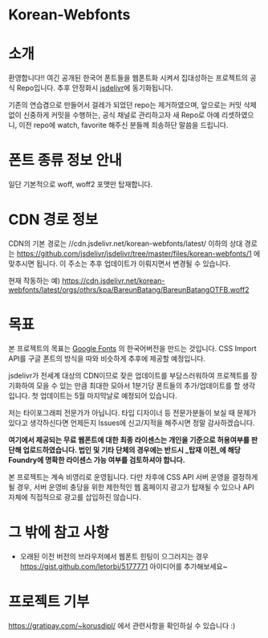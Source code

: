 # Korean-Webfonts

소개
========

환영합니다!! 여긴 공개된 한국어 폰트들을 웹폰트화 시켜서 집대성하는 프로젝트의 공식 Repo입니다. 추후 안정화시 [jsdelivr](http://www.jsdelivr.com)에 동기화됩니다.

기존의 연습겸으로 만들어서 걸레가 되었던 repo는 제거하였으며, 앞으로는 커밋 삭제 없이 신중하게 커밋을 수행하는, 공식 채널로 관리하고자 새 Repo로 아예 리셋하였으니, 이전 repo에 watch, favorite 해주신 분들께 죄송하단 말씀을 드립니다.


폰트 종류 정보 안내
========

일단 기본적으로 woff, woff2 포맷만 탑재합니다.


CDN 경로 정보
========

CDN의 기본 경로는 //cdn.jsdelivr.net/korean-webfonts/latest/ 이하의 상대 경로는 https://github.com/jsdelivr/jsdelivr/tree/master/files/korean-webfonts/1 에 맞추시면 됩니다. 이 주소는 추후 업데이트가 이뤄지면서 변경될 수 있습니다.

현재 작동하는 예) https://cdn.jsdelivr.net/korean-webfonts/latest/orgs/othrs/kpa/BareunBatang/BareunBatangOTFB.woff2


목표
========

본 프로젝트의 목표는 [Google Fonts](http://www.google.com/fonts) 의 한국어버전을 만드는 것입니다. CSS Import API를 구글 폰트의 방식을 따와 비슷하게 추후에 제공할 예정입니다.

jsdelivr가 전세계 대상의 CDN이므로 잦은 업데이트를 부담스러워하여 프로젝트를 장기화하여 모을 수 있는 만큼 최대한 모아서 1분기당 폰트들의 추가/업데이트를 할 생각입니다. 첫 업데이트는 5월 마지막날로 예정되어 있습니다.

저는 타이포그래피 전문가가 아닙니다. 타입 디자이너 등 전문가분들이 보실 때 문제가 있다고 생각하신다면 언제든지 Issues에 신고/지적을 해주시면 정말 감사하겠습니다.

**여기에서 제공되는 무료 웹폰트에 대한 최종 라이센스는 개인을 기준으로 허용여부를 판단해 업로드하였습니다. 법인 및 기타 단체의 경우에는 반드시 _탑재 이전_에 해당 Foundry에 명확한 라이센스 가능 여부를 검토하셔야 합니다.**

본 프로젝트는 계속 비영리로 운영됩니다. 다만 차후에 CSS API 서버 운영을 결정하게 될 경우, 서버 운영비 충당을 위한 제한적인 웹 홈페이지 광고가 탑재될 수 있으나 API 자체에 직접적으로 광고를 삽입하진 않습니다.

그 밖에 참고 사항
========

* 오래된 이전 버전의 브라우저에서 웹폰트 힌팅이 으그러지는 경우 https://gist.github.com/letorbi/5177771 아이디어를 추가해보세요~

프로젝트 기부
=======
https://gratipay.com/~korusdipl/ 에서 관련사항을 확인하실 수 있습니다 :)
